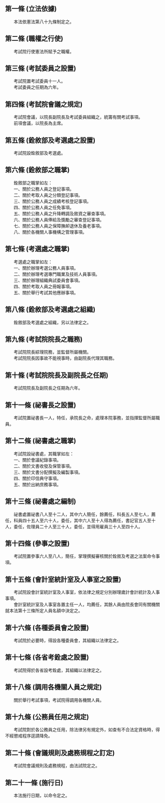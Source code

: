 第一條 (立法依據)
-----------------
　　本法依憲法第八十九條制定之。  


第二條 (職權之行使)
-------------------
　　考試院行使憲法所賦予之職權。  


第三條 (考試委員之設置)
-----------------------
　　考試院置考試委員十一人。  
　　考試委員之任期為六年。  


第四條 (考試院會議之規定)
-------------------------
　　考試院會議，以院長副院長及考試委員組織之，統籌有關考試事項。  
　　前項會議，以院長為主席。  


第五條 (銓敘部及考選處之設置)
-----------------------------
　　考試院設銓敘部及考選處。  


第六條 (銓敘部之職掌)
---------------------
　　銓敘部之職掌如左：  
　　一、關於公務人員之登記事項。  
　　二、關於考取人員之分類登記事項。  
　　三、關於公務人員之成績考核登記事項。  
　　四、關於公務人員之任免事項。  
　　五、關於公務人員之升降轉調及敘資之審查事項。  
　　六、關於公務人員俸給及獎勵之審查登記事項。  
　　七、關於公務人員之保障撫卹退休及養老事項。  
　　八、關於各機關人事機構之管理事項。  


第七條 (考選處之職掌)
---------------------
　　考選處之職掌如左：  
　　一、關於辦理考選公務人員事項。  
　　二、關於辦理考選專門職業及技術人員事項。  
　　三、關於辦理組織典試委員會事項。  
　　四、關於考取人員之冊報事項。  
　　五、關於舉行考試其他應辦事項。  


第八條 (銓敘部及考選處之組織)
-----------------------------
　　銓敘部及考選處之組織，另以法律定之。  


第九條 (考試院院長之職務)
-------------------------
　　考試院院長綜理院務，並監督所屬機關。  
　　考試院院長因事故不能視事時，由副院長代理其職務。  


第十條 (考試院院長及副院長之任期)
---------------------------------
　　考試院院長及副院長之任期為六年。  


第十一條 (祕書長之設置)
-----------------------
　　考試院置祕書長一人，特任，承院長之命，處理本院事務，並指揮監督所屬職員。  


第十二條 (祕書處之職掌)
-----------------------
　　考試院設祕書處，其職掌如左：  
　　一、關於會議紀錄事項。  
　　二、關於文書收發及保管事項。  
　　三、關於文書分配撰擬及編製事項。  
　　四、關於印信典守事項。  
　　五、關於出納庶務事項。  


第十三條 (祕書處之編制)
-----------------------
　　祕書處置祕書八人至十二人，其中六人簡任，餘薦任，科長五人至七人，薦任，科員四十五人至六十人，委任，其中六人至十人得為薦任，書記官五人至十人，委任，佐理員二十人至三十人，委任，並得用雇員三十人至四十人。  


第十四條 (參事之設置)
---------------------
　　考試院置參事六人至八人，簡任，掌理撰擬審核關於銓敘及考選之法案命令事項。  


第十五條 (會計室統計室及人事室之設置)
-------------------------------------
　　考試院設會計室統計室及人事室，依法律之規定分別辦理歲計會計統計及人事事項。  
　　會計室統計室及人事室各置主任一人，均薦任，其餘人員由院長會同有關機關就本法第十三條所定人員名額中決定之。  


第十六條 (各種委員會之設置)
---------------------------
　　考試院於必要時，得設各種委員會，其組織以法律定之。  


第十七條 (各省考銓處之設置)
---------------------------
　　考試院得於各省設考銓處，其組織以法律定之。  


第十八條 (調用各機關人員之規定)
-------------------------------
　　關於舉行考試事項，考試院得調用各機關人員。  


第十九條 (公務員任用之規定)
---------------------------
　　考試院對於各公務員之任用，除法律另有規定外，如查有不合法定資格時，得不經懲戒程序逕請降免。  


第二十條 (會議規則及處務規程之訂定)
-----------------------------------
　　考試院會議規則及處務規程，由法試院定之。  


第二十一條 (施行日)
-------------------
　　本法施行日期，以命令定之。